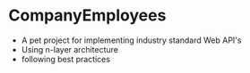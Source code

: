 # CompanyEmployees
- A pet project for implementing industry standard Web API's
- Using n-layer architecture
- following best practices
